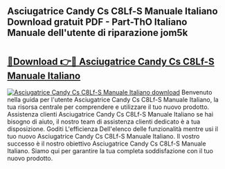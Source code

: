 ## Asciugatrice Candy Cs C8Lf-S Manuale Italiano Download gratuit PDF - Part-ThO Italiano Manuale dell'utente di riparazione jom5k

# <h2><a href="http://dffjtz.blite.top/?on=Asciugatrice+Candy+Cs+C8Lf-S+Manuale+Italiano">🔗Download 👉🔴 Asciugatrice Candy Cs C8Lf-S Manuale Italiano</a></h2>

[![Asciugatrice Candy Cs C8Lf-S Manuale Italiano download](https://i.imgur.com/lujVjoI.png)](http://dffjtz.blite.top/?on=Asciugatrice+Candy+Cs+C8Lf-S+Manuale+Italiano)
Benvenuto nella guida per l'utente Asciugatrice Candy Cs C8Lf-S Manuale Italiano, la tua risorsa centrale per comprendere e utilizzare il tuo nuovo prodotto. Assistenza clienti Asciugatrice Candy Cs C8Lf-S Manuale Italiano se hai bisogno di aiuto, il nostro team di assistenza clienti dedicato è a tua disposizione. Goditi L'efficienza Dell'elenco delle funzionalità mentre usi il tuo nuovo Asciugatrice Candy Cs C8Lf-S Manuale Italiano. Il vostro successo è il nostro obiettivo Asciugatrice Candy Cs C8Lf-S Manuale Italiano. Siamo qui per garantire la tua completa soddisfazione con il tuo nuovo prodotto.

